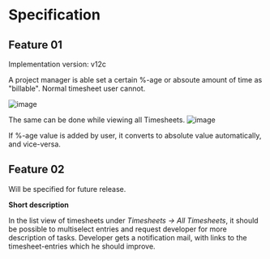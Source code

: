 # Specification

## Feature 01

Implementation version: v12c

A project manager is able set a certain %-age or absoute amount of time as "billable". 
Normal timesheet user cannot.

![image](https://user-images.githubusercontent.com/7826363/135405399-ea0bb691-96e4-45ec-85e2-60aaf61c36b1.png)

The same can be done while viewing all Timesheets.
![image](https://user-images.githubusercontent.com/7826363/135405728-778176b5-1145-4d0d-9b54-ff002f6c65b7.png)

If %-age value is added by user, it converts to absolute value automatically, and vice-versa.

## Feature 02

Will be specified for future release.

**Short description**

In the list view of timesheets under _Timesheets -> All Timesheets_, it should be possible to multiselect entries and request developer for more description of tasks. Developer gets a notification mail, with links to the timesheet-entries which he should improve.
